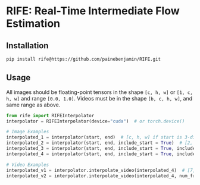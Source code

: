 # RIFE: Real-Time Intermediate Flow Estimation

## Installation

```sh
pip install rife@https://github.com/painebenjamin/RIFE.git
```

## Usage

All images should be floating-point tensors in the shape `[c, h, w]` or `[1, c, h, w]` and range `[0.0, 1.0]`.
Videos must be in the shape `[b, c, h, w]`, and same range as above.

```py
from rife import RIFEInterpolator
interpolator = RIFEInterpolator(device="cuda")  # or torch.device()

# Image Examples
interpolated_1 = interpolator(start, end)  # [c, h, w] if start is 3-dim, else [1, c, h, w]
interpolated_2 = interpolator(start, end, include_start = True)  # [2, c, h, w]
interpolated_3 = interpolator(start, end, include_start = True, include_end = True)  # [3, c, h, w]
interpolated_4 = interpolator(start, end, include_start = True, include_end = True, num_frames = 2)  # [4, c, h, w]

# Video Examples
interpolated_v1 = interpolator.interpolate_video(interpolated_4)  # [7, c, h, w]
interpolated_v2 = interpolator.interpolate_video(interpolated_4, num_frames=2)  # [19, c, h, w]
```
